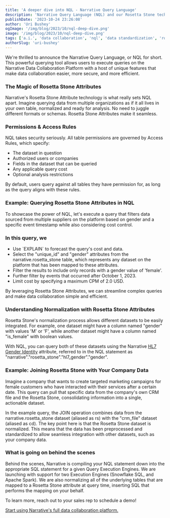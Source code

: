 ```yaml
---
title: 'A deeper dive into NQL - Narrative Query Language'
description: 'Narrative Query Language (NQL) and our Rosetta Stone technology is revolutionary technology.'
publishDate: '2023-10-24 23:26:08'
author: 'Uri Bushey'
ogImage: '/img/blog/2023/10/nql-deep-dive.png'
image: '/img/blog/2023/10/nql-deep-dive.png'
tags: ['a.i.', 'data collaboration', 'nql', 'data standardization', 'rosetta stone']
authorSlug: 'uri-bushey'
---
```

We're thrilled to announce the Narrative Query Language, or NQL for short. This powerful querying tool allows users to execute queries on the Narrative Data Collaboration Platform with a host of unique features that make data collaboration easier, more secure, and more efficient.  

### The Magic of Rosetta Stone Attributes  

Narrative's Rosetta Stone Attribute technology is what really sets NQL apart. Imagine querying data from multiple organizations as if it all lives in your own table, normalized and ready for analysis. No need to juggle different formats or schemas. Rosetta Stone Attributes make it seamless.  

### Permissions & Access Rules  

NQL takes security seriously. All table permissions are governed by Access Rules, which specify:

* The dataset in question
* Authorized users or companies
* Fields in the dataset that can be queried
* Any applicable query cost
* Optional analysis restrictions

By default, users query against all tables they have permission for, as long as the query aligns with these rules.  

### Example: Querying Rosetta Stone Attributes in NQL  

To showcase the power of NQL, let's execute a query that filters data sourced from multiple suppliers on the platform based on gender and a specific event timestamp while also considering cost control.

### In this query, we  

* Use \`EXPLAIN\` to forecast the query's cost and data.
* Select the "unique\_id" and "gender" attributes from the narrative.rosetta\_stone table, which represents any dataset on the platform that has been mapped to these attributes.
* Filter the results to include only records with a gender value of 'female'.
* Further filter by events that occurred after October 1, 2023.
* Limit cost by specifying a maximum CPM of 2.0 USD.

By leveraging Rosetta Stone Attributes, we can streamline complex queries and make data collaboration simple and efficient.

### Understanding Normalization with Rosetta Stone Attributes  

Rosetta Stone's normalization process allows different datasets to be easily integrated. For example, one dataset might have a column named "gender" with values 'M' or 'F', while another dataset might have a column named "is\_female" with boolean values.  

With NQL, you can query both of these datasets using the Narrative [HL7 Gender Identity](https://app.narrative.io/attributes/h-l-7-gender-identity) attribute, referred to in the NQL statement as "narrative"."rosetta\_stone"."hl7\_gender"."gender".

### Example: Joining Rosetta Stone with Your Company Data  

Imagine a company that wants to create targeted marketing campaigns for female customers who have interacted with their services after a certain date. This query can pull that specific data from the company's own CRM file and the Rosetta Stone, consolidating information into a single, actionable dataset.

In the example query, the JOIN operation combines data from the narrative.rosetta\_stone dataset (aliased as rs) with the "crm\_file" dataset (aliased as cd). The key point here is that the Rosetta Stone dataset is normalized. This means that the data has been preprocessed and standardized to allow seamless integration with other datasets, such as your company data.

### What is going on behind the scenes  

Behind the scenes, Narrative is compiling your NQL statement down into the appropriate SQL statement for a given Query Execution Engines. We are launching with support for two Execution Engines (Snowflake SQL, and Apache Spark). We are also normalizing all of the underlying tables that are mapped to a Rosetta Stone attribute at query time, inserting SQL that performs the mapping on your behalf.

To learn more, reach out to your sales rep to schedule a demo!

[Start using Narrative's full data collaboration platform.](/contact)
